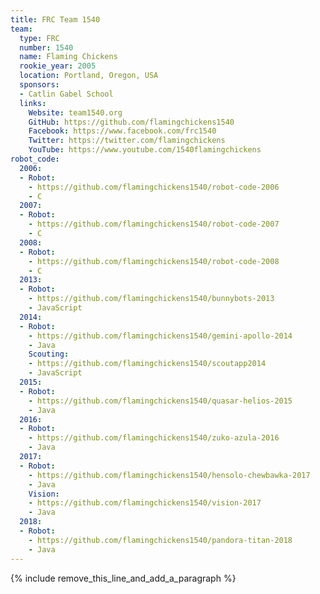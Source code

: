 ```yaml
---
title: FRC Team 1540
team:
  type: FRC
  number: 1540
  name: Flaming Chickens
  rookie_year: 2005
  location: Portland, Oregon, USA
  sponsors:
  - Catlin Gabel School
  links:
    Website: team1540.org
    GitHub: https://github.com/flamingchickens1540
    Facebook: https://www.facebook.com/frc1540
    Twitter: https://twitter.com/flamingchickens
    YouTube: https://www.youtube.com/1540flamingchickens
robot_code:
  2006:
  - Robot:
    - https://github.com/flamingchickens1540/robot-code-2006
    - C
  2007:
  - Robot:
    - https://github.com/flamingchickens1540/robot-code-2007
    - C
  2008:
  - Robot:
    - https://github.com/flamingchickens1540/robot-code-2008
    - C
  2013:
  - Robot:
    - https://github.com/flamingchickens1540/bunnybots-2013
    - JavaScript
  2014:
  - Robot:
    - https://github.com/flamingchickens1540/gemini-apollo-2014
    - Java
    Scouting:
    - https://github.com/flamingchickens1540/scoutapp2014
    - JavaScript
  2015:
  - Robot:
    - https://github.com/flamingchickens1540/quasar-helios-2015
    - Java
  2016:
  - Robot:
    - https://github.com/flamingchickens1540/zuko-azula-2016
    - Java
  2017:
  - Robot:
    - https://github.com/flamingchickens1540/hensolo-chewbawka-2017
    - Java
    Vision:
    - https://github.com/flamingchickens1540/vision-2017
    - Java
  2018:
  - Robot:
    - https://github.com/flamingchickens1540/pandora-titan-2018
    - Java
---
```


{% include remove_this_line_and_add_a_paragraph %}